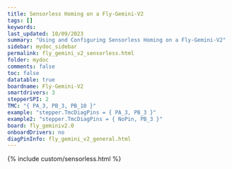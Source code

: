 ```yaml
---
title: Sensorless Homing on a Fly-Gemini-V2
tags: []
keywords: 
last_updated: 10/09/2023
summary: "Using and Configuring Sensorless Homing on a Fly-Gemini-V2"
sidebar: mydoc_sidebar
permalink: fly_gemini_v2_sensorless.html
folder: mydoc
comments: false
toc: false
datatable: true
boardname: Fly-Gemini-V2
smartdrivers: 3
stepperSPI: 2
TMC: "{ PA_3, PB_3, PB_10 }"
example: "stepper.TmcDiagPins = { PA_3, PB_3 }"
example2: "stepper.TmcDiagPins = { NoPin, PB_3 }"
board: fly_geminiv2.0
onboardDrivers: no
diagPinInfo: fly_gemini_v2_general.html
---
```


{% include custom/sensorless.html %}
